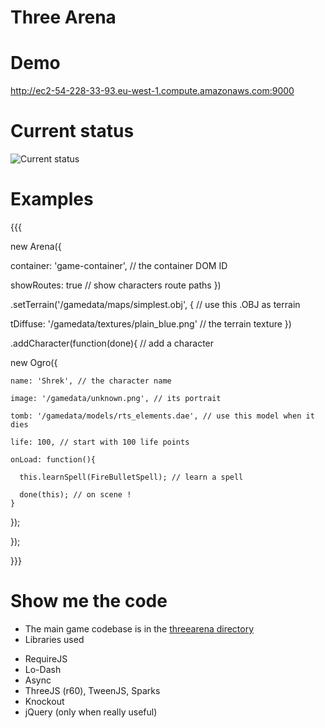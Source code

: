 Three Arena
===

Demo
===
http://ec2-54-228-33-93.eu-west-1.compute.amazonaws.com:9000


Current status
===
![Current status](https://raw.github.com/vincent/three-arena/master/app/images/screenshots/2013-09-09.png)


Examples
===
{{{

new Arena({

  container: 'game-container', // the container DOM ID

  showRoutes: true // show characters route paths
})

.setTerrain('/gamedata/maps/simplest.obj', { // use this .OBJ as terrain

  tDiffuse: '/gamedata/textures/plain_blue.png' // the terrain texture
})

.addCharacter(function(done){ // add a character

  new Ogro({

    name: 'Shrek', // the character name

    image: '/gamedata/unknown.png', // its portrait

    tomb: '/gamedata/models/rts_elements.dae', // use this model when it dies

    life: 100, // start with 100 life points

    onLoad: function(){

      this.learnSpell(FireBulletSpell); // learn a spell

      done(this); // on scene !
    }
  });
  
});
    
}}}


Show me the code
===

* The main game codebase is in the [threearena directory](app/scripts/threearena)
* Libraries used
 - RequireJS
 - Lo-Dash
 - Async
 - ThreeJS (r60), TweenJS, Sparks
 - Knockout
 - jQuery (only when really useful)
